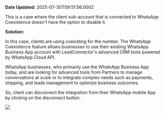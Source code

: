 **Date Updated:** 2025-07-30T09:51:56.000Z

This is a case where the client sub-account that is connected to WhatsApp Coexistence doesn't have the option to disable it.  
  
  
**Solution:**  
  
In this case, clients are using coexisting for the number. The WhatsApp Coexistence feature allows businesses to use their existing WhatsApp Business App account with LeadConnector's advanced CRM tools powered by WhatsApp Cloud API.  
  
  
WhatsApp businesses, who primarily use the WhatsApp Business App today, and are looking for advanced tools from Partners to manage conversations at scale or to integrate complex needs such as payments, shipping, and leads management to optimize business outcomes.  
  
  
So, client can disconnect the integration from their WhatsApp mobile App by clicking on the disconnect button.  
  
![](https://s3.amazonaws.com/cdn.freshdesk.com/data/helpdesk/attachments/production/155043379321/original/LyQF_ZIEx0Lt6-8-eKDKdZNGDY7vqkenpA.png?1742193424)